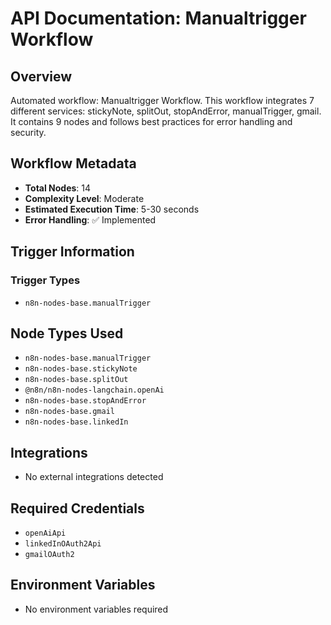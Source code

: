 # API Documentation: Manualtrigger Workflow

## Overview
Automated workflow: Manualtrigger Workflow. This workflow integrates 7 different services: stickyNote, splitOut, stopAndError, manualTrigger, gmail. It contains 9 nodes and follows best practices for error handling and security.

## Workflow Metadata
- **Total Nodes**: 14
- **Complexity Level**: Moderate
- **Estimated Execution Time**: 5-30 seconds
- **Error Handling**: ✅ Implemented

## Trigger Information
### Trigger Types
- `n8n-nodes-base.manualTrigger`

## Node Types Used
- `n8n-nodes-base.manualTrigger`
- `n8n-nodes-base.stickyNote`
- `n8n-nodes-base.splitOut`
- `@n8n/n8n-nodes-langchain.openAi`
- `n8n-nodes-base.stopAndError`
- `n8n-nodes-base.gmail`
- `n8n-nodes-base.linkedIn`

## Integrations
- No external integrations detected

## Required Credentials
- `openAiApi`
- `linkedInOAuth2Api`
- `gmailOAuth2`

## Environment Variables
- No environment variables required
